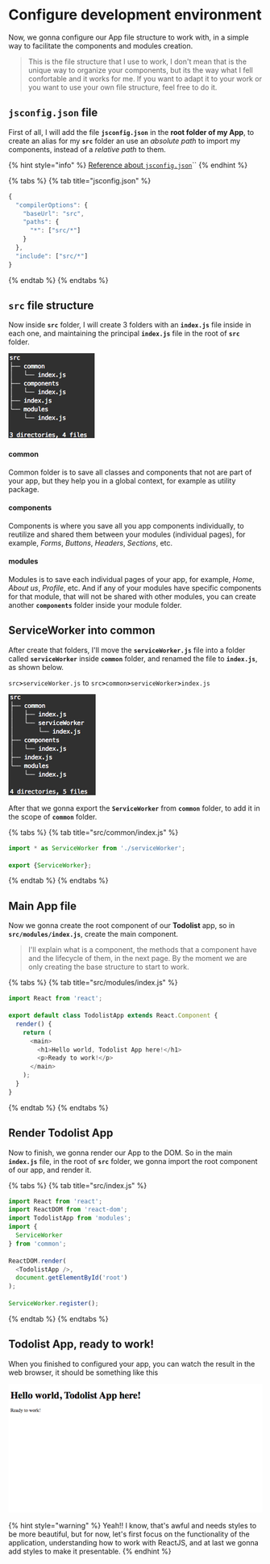 # Configure development environment

Now, we gonna configure our App file structure to work with, in a simple way to facilitate the components and modules creation.

> This is the file structure that I use to work, I don't mean that is the unique way to organize your components, but its the way what I fell confortable and it works for me. If you want to adapt it to your work or you want to use your own file structure, feel free to do it.

## **`jsconfig.json`** file

First of all, I will add the file **`jsconfig.json`** in the **root folder of my App**, to create an alias for my **`src`** folder an use an _absolute path_ to import my components, instead of a _relative path_ to them.

{% hint style="info" %}
[Reference about `jsconfig.json`](https://code.visualstudio.com/docs/languages/jsconfig)\`\`
{% endhint %}

{% tabs %}
{% tab title="jsconfig.json" %}
```javascript
{
  "compilerOptions": {
    "baseUrl": "src",
    "paths": {
      "*": ["src/*"]
    }
  },
  "include": ["src/*"]
}
```
{% endtab %}
{% endtabs %}

## **`src`** file structure

Now inside **`src`** folder, I will create 3 folders with an **`index.js`** file inside in each one, and maintaining the principal **`index.js`** file in the root of **`src`** folder.

![File structure inside src folder](.gitbook/assets/captura-de-pantalla-2019-10-29-a-la-s-9.07.54-p.-m..png)

#### common

Common folder is to save all classes and components that not are part of your app, but they help you in a global context, for example as utility package.

#### components

Components is where you save all you app components individually, to reutilize and shared them between your modules \(individual pages\), for example, _Forms_, _Buttons_, _Headers_, _Sections_, etc.

#### modules

Modules is to save each individual pages of your app, for example, _Home_, _About us_, _Profile_, etc. And if any of your modules have specific components for that module, that will not be shared with other modules, you can create another **`components`** folder inside your module folder.

## ServiceWorker into common

After create that folders, I'll move the **`serviceWorker.js`** file into a folder called **`serviceWorker`** inside **`common`** folder, and renamed the file to **`index.js`**, as shown below.

`src`**`>`**`serviceWorker.js` to `src`**`>`**`common`**`>`**`serviceWorker`**`>`**`index.js`

![File structure after create serviceWorker folder](.gitbook/assets/captura-de-pantalla-2019-10-29-a-la-s-9.20.09-p.-m..png)

After that we gonna export the **`ServiceWorker`** from **`common`** folder, to add it in the scope of **`common`** folder.

{% tabs %}
{% tab title="src/common/index.js" %}
```javascript
import * as ServiceWorker from './serviceWorker';

export {ServiceWorker};
```
{% endtab %}
{% endtabs %}

## Main App file

Now we gonna create the root component of our **Todolist** app, so in **`src/modules/index.js`**, create the main component.

> I'll explain what is a component, the methods that a component have and the lifecycle of them, in the next page. By the moment we are only creating the base structure to start to work.

{% tabs %}
{% tab title="src/modules/index.js" %}
```javascript
import React from 'react';

export default class TodolistApp extends React.Component {
  render() {
    return (
      <main>
        <h1>Hello world, Todolist App here!</h1>
        <p>Ready to work!</p>
      </main>
    );
  }
}
```
{% endtab %}
{% endtabs %}

## Render Todolist App

Now to finish, we gonna render our App to the DOM. So in the main **`index.js`** file, in the root of **`src`** folder, we gonna import the root component of our app, and render it.

{% tabs %}
{% tab title="src/index.js" %}
```javascript
import React from 'react';
import ReactDOM from 'react-dom';
import TodolistApp from 'modules';
import {
  ServiceWorker
} from 'common';

ReactDOM.render(
  <TodolistApp />,
  document.getElementById('root')
);

ServiceWorker.register();
```
{% endtab %}
{% endtabs %}

## Todolist App, ready to work!

When you finished to configured your app, you can watch the result in the web browser, it should be something like this

![Final result of the configure the file structure of the app](.gitbook/assets/captura-de-pantalla-2019-10-29-a-la-s-9.57.56-p.-m..png)

{% hint style="warning" %}
Yeah!! I know, that's awful and needs styles to be more beautiful, but for now, let's first focus on the functionality of the application, understanding how to work with ReactJS, and at last we gonna add styles to make it presentable.
{% endhint %}

